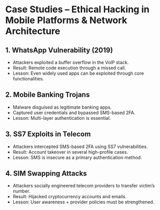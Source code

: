 # Case Studies – Ethical Hacking in Mobile Platforms & Network Architecture

## 1. WhatsApp Vulnerability (2019)
- Attackers exploited a buffer overflow in the VoIP stack.
- Result: Remote code execution through a missed call.
- Lesson: Even widely used apps can be exploited through core functionalities.

## 2. Mobile Banking Trojans
- Malware disguised as legitimate banking apps.
- Captured user credentials and bypassed SMS-based 2FA.
- Lesson: Multi-layer authentication is essential.

## 3. SS7 Exploits in Telecom
- Attackers intercepted SMS-based 2FA using SS7 vulnerabilities.
- Result: Account takeover in several high-profile cases.
- Lesson: SMS is insecure as a primary authentication method.

## 4. SIM Swapping Attacks
- Attackers socially engineered telecom providers to transfer victim’s number.
- Result: Hijacked cryptocurrency accounts and emails.
- Lesson: User awareness + provider policies must be strengthened.
